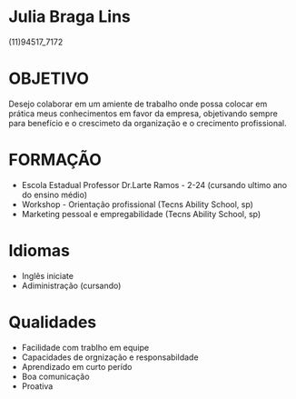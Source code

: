 # Julia Braga Lins
(11)94517_7172

# OBJETIVO
Desejo colaborar em um amiente de trabalho onde possa colocar em prática meus conhecimentos em favor da empresa, objetivando sempre para benefício e o crescimeto da organização e o crecimento profissional.

# FORMAÇÃO
- Escola Estadual Professor Dr.Larte Ramos - 2-24 (cursando ultimo ano do ensino médio)
- Workshop - Orientação profissional (Tecns Ability School, sp)
- Marketing pessoal e empregabilidade (Tecns Ability School, sp)

# Idiomas 
- Inglês iniciate
- Adiministração (cursando)

# Qualidades 
- Facilidade com trablho em equipe
- Capacidades de orgnização e responsabildade
- Aprendizado em curto perído
- Boa comunicação
- Proativa



